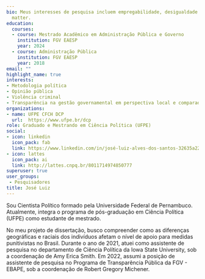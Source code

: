 ```yaml
---
bio: Meus interesses de pesquisa incluem empregabilidade, desigualdade (com recorte em raça e gênero), análise de redes sociais, governo e políticas públicas.
  matter.
education:
  courses:
  - course: Mestrado Acadêmico em Administração Pública e Governo 
    institution: FGV EAESP
    year: 2024
  - course: Administração Pública
    institution: FGV EAESP
    year: 2018
email: ""
highlight_name: true
interests:
- Metodologia política
- Opinião pública
- Violência criminal 
- Transparência na gestão governamental em perspectiva local e comparada 
organizations:
- name: UFPE CFCH DCP
  url:  https://www.ufpe.br/dcp
role: Graduado e Mestrando em Ciência Política (UFPE)
social:
- icon: linkedin
  icon_pack: fab
  link: https://www.linkedin.com/in/josé-luiz-alves-dos-santos-32635a225/
- icon: lattes
  icon_pack: ai
  link: http://lattes.cnpq.br/8011714974850777
superuser: true
user_groups:
 - Pesquisadores
title: José Luiz
---
```


Sou Cientista Político formado pela Universidade Federal de Pernambuco. Atualmente, integra o programa de pós-graduação em Ciência Política (UFPE) como estudante de mestrado.

No meu projeto de dissertação, busco compreender como as diferenças geográficas e raciais dos indivíduos afetam o nível de apoio para medidas punitivistas no Brasil. Durante o ano de 2021, atuei como assistente de pesquisa no departamento de Ciência Política da Iowa State University, sob a coordenação de Amy Erica Smith. Em 2022, assumi a posição de assistente de pesquisa no Programa de Transparência Pública da FGV - EBAPE, sob a coordenação de Robert Gregory Michener. 

